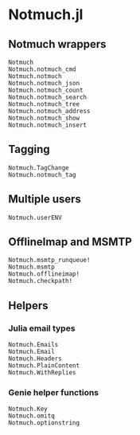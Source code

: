 # Notmuch.jl

## Notmuch wrappers
```@docs
Notmuch
Notmuch.notmuch_cmd
Notmuch.notmuch
Notmuch.notmuch_json
Notmuch.notmuch_count
Notmuch.notmuch_search
Notmuch.notmuch_tree
Notmuch.notmuch_address
Notmuch.notmuch_show
Notmuch.notmuch_insert
```

## Tagging
```@docs
Notmuch.TagChange
Notmuch.notmuch_tag
```

## Multiple users
```@docs
Notmuch.userENV
```

## OfflineImap and MSMTP
```@docs
Notmuch.msmtp_runqueue!
Notmuch.msmtp
Notmuch.offlineimap!
Notmuch.checkpath!
```

## Helpers
### Julia email types
```@docs
Notmuch.Emails
Notmuch.Email
Notmuch.Headers
Notmuch.PlainContent
Notmuch.WithReplies
```

### Genie helper functions
```@docs
Notmuch.Key
Notmuch.omitq
Notmuch.optionstring
```
